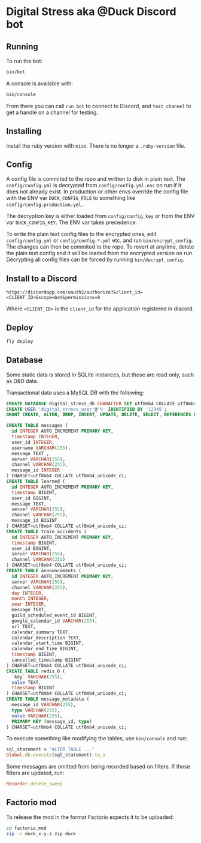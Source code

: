 # Digital Stress aka @Duck Discord bot

## Running

To run the bot:

```bash
bin/bot
```

A console is available with:

```bash
bin/console
```

From there you can call `run_bot` to connect to Discord, and `test_channel` to get a handle on a channel for testing.


## Installing

Install the ruby version with `mise`. There is no longer a `.ruby-version` file.


## Config

A config file is commited to the repo and written to disk in plain text. The `config/config.yml` is decrypted from `config/config.yml.enc` on run if it does not already exist. In production or other envs override the config file with the ENV var `DUCK_CONFIG_FILE` to something like `config/config.production.yml`.

The decryption key is either loaded from `config/config_key` or from the ENV var `DUCK_CONFIG_KEY`. The ENV var takes precedence.

To write the plain text config files to the encrypted ones, edit `config/config.yml` or `config/config.*.yml` etc. and run `bin/encrypt_config`. The changes can then be commited to the repo. To revert at anytime, delete the plain text config and it will be loaded from the encrypted version on run. Decrypting all config files can be forced by running `bin/decrypt_config`.


## Install to a Discord

```
https://discordapp.com/oauth2/authorize?&client_id=<CLIENT_ID>&scope=bot&permissions=8
```
Where `<CLIENT_ID>` is the `client_id` for the application registered in discord.


## Deploy

```bash
fly deploy
```

## Database

Some static data is stored in SQLite instances, but those are read only, such as D&D data.

Transactional data uses a MySQL DB with the following:

```sql
CREATE DATABASE digital_stress_db CHARACTER SET utf8mb4 COLLATE utf8mb4_0900_ai_ci;
CREATE USER 'digital_stress_user'@'%' IDENTIFIED BY '12345';
GRANT CREATE, ALTER, DROP, INSERT, UPDATE, DELETE, SELECT, REFERENCES ON digital_stress_db.* TO 'digital_stress_user'@'%' WITH GRANT OPTION;

CREATE TABLE messages (
  id INTEGER AUTO_INCREMENT PRIMARY KEY,
  timestamp INTEGER,
  user_id INTEGER,
  username VARCHAR(255),
  message TEXT ,
  server VARCHAR(255),
  channel VARCHAR(255),
  message_id INTEGER
) CHARSET=utf8mb4 COLLATE utf8mb4_unicode_ci;
CREATE TABLE learned (
  id INTEGER AUTO_INCREMENT PRIMARY KEY,
  timestamp BIGINT,
  user_id BIGINT,
  message TEXT,
  server VARCHAR(255),
  channel VARCHAR(255),
  message_id BIGINT
) CHARSET=utf8mb4 COLLATE utf8mb4_unicode_ci;
CREATE TABLE train_accidents (
  id INTEGER AUTO_INCREMENT PRIMARY KEY,
  timestamp BIGINT,
  user_id BIGINT,
  server VARCHAR(255),
  channel VARCHAR(255)
) CHARSET=utf8mb4 COLLATE utf8mb4_unicode_ci;
CREATE TABLE announcements (
  id INTEGER AUTO_INCREMENT PRIMARY KEY,
  server VARCHAR(255),
  channel VARCHAR(255),
  day INTEGER,
  month INTEGER,
  year INTEGER,
  message TEXT,
  guild_scheduled_event_id BIGINT,
  google_calendar_id VARCHAR(255),
  url TEXT,
  calendar_summary TEXT,
  calendar_description TEXT,
  calendar_start_time BIGINT,
  calendar_end_time BIGINT,
  timestamp BIGINT,
  cancelled_timestamp BIGINT
) CHARSET=utf8mb4 COLLATE utf8mb4_unicode_ci;
CREATE TABLE redis_0 (
  `key` VARCHAR(255),
  value TEXT,
  timestamp BIGINT
) CHARSET=utf8mb4 COLLATE utf8mb4_unicode_ci;
CREATE TABLE message_metadata (
  message_id VARCHAR(255),
  type VARCHAR(255),
  value VARCHAR(255),
  PRIMARY KEY (message_id, type)
) CHARSET=utf8mb4 COLLATE utf8mb4_unicode_ci;
```

To execute something like modifying the tables, use `bin/console` and run:
```ruby
sql_statement = "ALTER TABLE ..."
Global.db.execute(sql_statement).to_a
```

Some messages are omitted from being recorded based on filters. If those filters are updated, run:

```ruby
Recorder.delete_sweep
```

## Factorio mod

To release the mod in the format Factorio expects it to be uploaded:

```bash
cd factorio_mod
zip -r duck_x.y.z.zip duck
```
